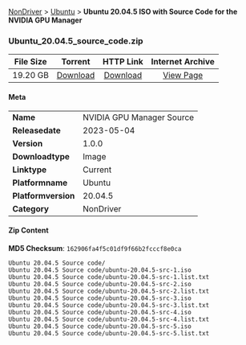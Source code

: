 
[NonDriver](/README.md)  >  [Ubuntu](/index/NonDriver/Ubuntu.md)  >  **Ubuntu 20.04.5 ISO with Source Code for the NVIDIA GPU Manager**


### Ubuntu_20.04.5_source_code.zip

| **File Size** | **Torrent**  | **HTTP Link** | **Internet Archive** |
|:-------------:|:------------:|:-------------:|:--------------------:|
| 19.20 GB |  [Download](https://archive.org/download/nvgpu_Ubuntu_20.04.5_source_code.zip/nvgpu_Ubuntu_20.04.5_source_code.zip_archive.torrent)       | [Download](https://archive.org/compress/nvgpu_Ubuntu_20.04.5_source_code.zip) | [View Page](https://archive.org/details/nvgpu_Ubuntu_20.04.5_source_code.zip)       |

#### Meta

<table>
<tr><td><strong>Name</strong></td><td>NVIDIA GPU Manager Source</td></tr>
<tr><td><strong>Releasedate</strong></td><td>2023-05-04</td></tr>
<tr><td><strong>Version</strong></td><td>1.0.0</td></tr>
<tr><td><strong>Downloadtype</strong></td><td>Image</td></tr>
<tr><td><strong>Linktype</strong></td><td>Current</td></tr>
<tr><td><strong>Platformname</strong></td><td>Ubuntu</td></tr>
<tr><td><strong>Platformversion</strong></td><td>20.04.5</td></tr>
<tr><td><strong>Category</strong></td><td>NonDriver</td></tr>
</table>

#### Zip Content

**MD5 Checksum**: `162906fa4f5c01df9f66b2fcccf8e0ca`

```text
Ubuntu 20.04.5 Source code/
Ubuntu 20.04.5 Source code/ubuntu-20.04.5-src-1.iso
Ubuntu 20.04.5 Source code/ubuntu-20.04.5-src-1.list.txt
Ubuntu 20.04.5 Source code/ubuntu-20.04.5-src-2.iso
Ubuntu 20.04.5 Source code/ubuntu-20.04.5-src-2.list.txt
Ubuntu 20.04.5 Source code/ubuntu-20.04.5-src-3.iso
Ubuntu 20.04.5 Source code/ubuntu-20.04.5-src-3.list.txt
Ubuntu 20.04.5 Source code/ubuntu-20.04.5-src-4.iso
Ubuntu 20.04.5 Source code/ubuntu-20.04.5-src-4.list.txt
Ubuntu 20.04.5 Source code/ubuntu-20.04.5-src-5.iso
Ubuntu 20.04.5 Source code/ubuntu-20.04.5-src-5.list.txt
```